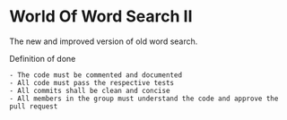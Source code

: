 # World Of Word Search II
The new and improved version of old word search.

Definition of done
```
- The code must be commented and documented
- All code must pass the respective tests
- All commits shall be clean and concise
- All members in the group must understand the code and approve the pull request
```
